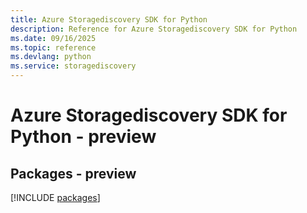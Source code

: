 ```yaml
---
title: Azure Storagediscovery SDK for Python
description: Reference for Azure Storagediscovery SDK for Python
ms.date: 09/16/2025
ms.topic: reference
ms.devlang: python
ms.service: storagediscovery
---
```

# Azure Storagediscovery SDK for Python - preview
## Packages - preview
[!INCLUDE [packages](storagediscovery-index.md)]